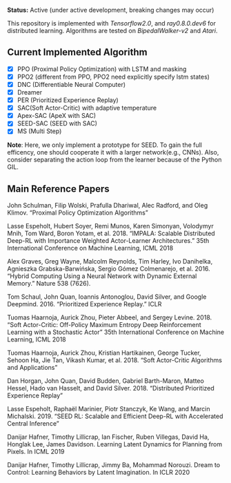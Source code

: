 **Status:** Active (under active development, breaking changes may occur)

This repository is implemented with *Tensorflow2.0*, and *ray0.8.0.dev6* for distributed learning. Algorithms are tested on *BipedalWalker-v2* and *Atari*.

## Current Implemented Algorithm

- [x] PPO (Proximal Policy Optimization) with LSTM and masking
- [x] PPO2 (different from PPO, PPO2 need explicitly specify lstm states)
- [x] DNC (Differentiable Neural Computer)
- [x] Dreamer
- [x] PER (Prioritized Experience Replay)
- [x] SAC(Soft Actor-Critic) with adaptive temperature
- [x] Apex-SAC (ApeX with SAC)
- [x] SEED-SAC (SEED with SAC)
- [x] MS (Multi Step)

**Note**: Here, we only implement a prototype for SEED. To gain the full efficency, one should cooperate it with a larger network(e.g., CNNs). Also, consider separating the action loop from the learner because of the Python GIL.

## Main Reference Papers

John Schulman, Filip Wolski, Prafulla Dhariwal, Alec Radford, and Oleg Klimov. “Proximal Policy Optimization Algorithms” 

Lasse Espeholt, Hubert Soyer, Remi Munos, Karen Simonyan, Volodymyr Mnih, Tom Ward, Boron Yotam, et al. 2018. “IMPALA: Scalable Distributed Deep-RL with Importance Weighted Actor-Learner Architectures.” 35th International Conference on Machine Learning, ICML 2018

Alex Graves, Greg Wayne, Malcolm Reynolds, Tim Harley, Ivo Danihelka, Agnieszka Grabska-Barwińska, Sergio Gómez Colmenarejo, et al. 2016. “Hybrid Computing Using a Neural Network with Dynamic External Memory.” Nature 538 (7626). 

Tom Schaul, John Quan, Ioannis Antonoglou, David Silver, and Google Deepmind. 2016. “Prioritized Experience Replay.” ICLR

Tuomas Haarnoja, Aurick Zhou, Pieter Abbeel, and Sergey Levine. 2018. “Soft Actor-Critic: Off-Policy Maximum Entropy Deep Reinforcement Learning with a Stochastic Actor” 35th International Conference on Machine Learning, ICML 2018

Tuomas Haarnoja, Aurick Zhou, Kristian Hartikainen, George Tucker, Sehoon Ha, Jie Tan, Vikash Kumar, et al. 2018. “Soft Actor-Critic Algorithms and Applications”

Dan Horgan, John Quan, David Budden, Gabriel Barth-Maron, Matteo Hessel, Hado van Hasselt, and David Silver. 2018. “Distributed Prioritized Experience Replay”

Lasse Espeholt, Raphaël Marinier, Piotr Stanczyk, Ke Wang, and Marcin Michalski. 2019. “SEED RL: Scalable and Efficient Deep-RL with Accelerated Central Inference”

Danijar Hafner, Timothy Lillicrap, Ian Fischer, Ruben Villegas,  David Ha, Honglak Lee, James Davidson. Learning Latent Dynamics for Planning from Pixels. In ICML 2019

Danijar Hafner, Timothy Lillicrap, Jimmy Ba, Mohammad Norouzi. Dream to Control: Learning Behaviors by Latent Imagination. In ICLR 2020
